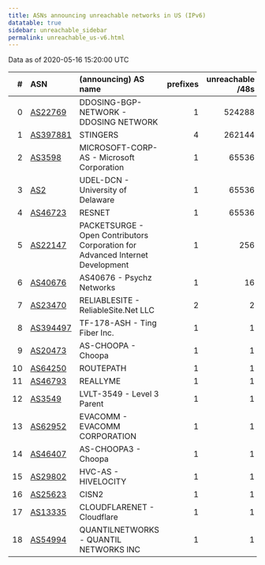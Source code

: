 ```yaml
---
title: ASNs announcing unreachable networks in US (IPv6)
datatable: true
sidebar: unreachable_sidebar
permalink: unreachable_us-v6.html
---
```


Data as of 2020-05-16 15:20:00 UTC


<div class="datatable-begin"></div>

|   # | ASN                                      | (announcing) AS name                                                          |   prefixes |   unreachable /48s |
|----:|:-----------------------------------------|:------------------------------------------------------------------------------|-----------:|-------------------:|
|   0 | [AS22769](unreachable_AS22769-v6.html)   | DDOSING-BGP-NETWORK - DDOSING NETWORK                                         |          1 |             524288 |
|   1 | [AS397881](unreachable_AS397881-v6.html) | STINGERS                                                                      |          4 |             262144 |
|   2 | [AS3598](unreachable_AS3598-v6.html)     | MICROSOFT-CORP-AS - Microsoft Corporation                                     |          1 |              65536 |
|   3 | [AS2](unreachable_AS2-v6.html)           | UDEL-DCN - University of Delaware                                             |          1 |              65536 |
|   4 | [AS46723](unreachable_AS46723-v6.html)   | RESNET                                                                        |          1 |              65536 |
|   5 | [AS22147](unreachable_AS22147-v6.html)   | PACKETSURGE - Open Contributors Corporation for Advanced Internet Development |          1 |                256 |
|   6 | [AS40676](unreachable_AS40676-v6.html)   | AS40676 - Psychz Networks                                                     |          1 |                 16 |
|   7 | [AS23470](unreachable_AS23470-v6.html)   | RELIABLESITE - ReliableSite.Net LLC                                           |          2 |                  2 |
|   8 | [AS394497](unreachable_AS394497-v6.html) | TF-178-ASH - Ting Fiber Inc.                                                  |          1 |                  1 |
|   9 | [AS20473](unreachable_AS20473-v6.html)   | AS-CHOOPA - Choopa                                                            |          1 |                  1 |
|  10 | [AS64250](unreachable_AS64250-v6.html)   | ROUTEPATH                                                                     |          1 |                  1 |
|  11 | [AS46793](unreachable_AS46793-v6.html)   | REALLYME                                                                      |          1 |                  1 |
|  12 | [AS3549](unreachable_AS3549-v6.html)     | LVLT-3549 - Level 3 Parent                                                    |          1 |                  1 |
|  13 | [AS62952](unreachable_AS62952-v6.html)   | EVACOMM - EVACOMM CORPORATION                                                 |          1 |                  1 |
|  14 | [AS46407](unreachable_AS46407-v6.html)   | AS-CHOOPA3 - Choopa                                                           |          1 |                  1 |
|  15 | [AS29802](unreachable_AS29802-v6.html)   | HVC-AS - HIVELOCITY                                                           |          1 |                  1 |
|  16 | [AS25623](unreachable_AS25623-v6.html)   | CISN2                                                                         |          1 |                  1 |
|  17 | [AS13335](unreachable_AS13335-v6.html)   | CLOUDFLARENET - Cloudflare                                                    |          1 |                  1 |
|  18 | [AS54994](unreachable_AS54994-v6.html)   | QUANTILNETWORKS - QUANTIL NETWORKS INC                                        |          1 |                  1 |

<div class="datatable-end"></div>